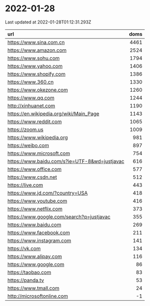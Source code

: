 # 2022-01-28

<!-- BEGIN -->
Last updated at 2022-01-28T01:12:31.293Z

url | doms
:- | -:
https://www.sina.com.cn | 4461
https://www.amazon.com | 2524
https://www.sohu.com | 1794
https://www.yahoo.com | 1406
https://www.shopify.com | 1386
https://www.360.cn | 1330
https://www.okezone.com | 1260
https://www.qq.com | 1244
http://xinhuanet.com | 1190
https://en.wikipedia.org/wiki/Main_Page | 1143
https://www.reddit.com | 1065
https://zoom.us | 1009
https://www.wikipedia.org | 981
https://weibo.com | 897
https://www.microsoft.com | 754
https://www.baidu.com/s?ie=UTF-8&wd=justjavac | 616
https://www.office.com | 577
https://www.csdn.net | 512
https://live.com | 443
https://www.jd.com/?country=USA | 418
https://www.youtube.com | 416
https://www.netflix.com | 373
https://www.google.com/search?q=justjavac | 355
https://www.baidu.com | 269
https://www.facebook.com | 211
https://www.instagram.com | 141
https://vk.com | 134
https://www.alipay.com | 116
https://www.google.com | 86
https://taobao.com | 83
https://panda.tv | 53
https://www.tmall.com | 24
http://microsoftonline.com | -1
<!-- END -->
